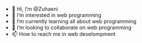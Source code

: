 - 👋 Hi, I’m @Zuhaeni
- 👀 I’m interested in web programming
- 🌱 I’m currently learning all about web programming
- 💞️ I’m looking to collaborate on web programming
- 📫 How to reach me in web develompment

<!---
Zuhaeni/Zuhaeni is a ✨ special ✨ repository because its `README.md` (this file) appears on your GitHub profile.
You can click the Preview link to take a look at your changes.
--->
